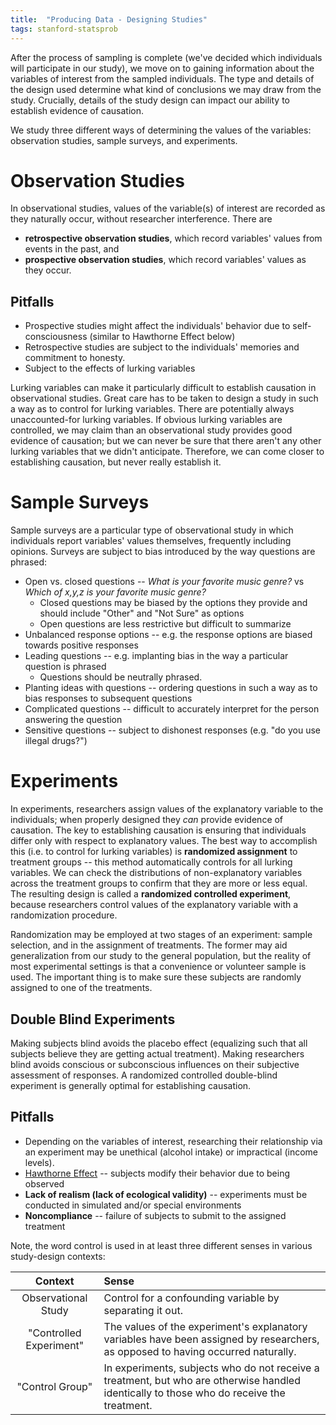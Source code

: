 ```yaml
---
title:  "Producing Data - Designing Studies"
tags: stanford-statsprob
---
```

After the process of sampling is complete (we've decided which individuals will participate in our study), we move on to gaining information about the variables of interest from the sampled individuals. The type and details of the design used determine what kind of conclusions we may draw from the study. Crucially, details of the study design can impact our ability to establish evidence of causation.  

We study three different ways of determining the values of the variables: observation studies, sample surveys, and experiments.

# Observation Studies
In observational studies, values of the variable(s) of interest are recorded as they naturally occur, without researcher interference. There are
* **retrospective observation studies**, which record variables' values from events in the past, and
* **prospective observation studies**, which record variables' values as they occur.

## Pitfalls
* Prospective studies might affect the individuals' behavior due to self-consciousness (similar to Hawthorne Effect below)
* Retrospective studies are subject to the individuals' memories and commitment to honesty.  
* Subject to the effects of lurking variables

Lurking variables can make it particularly difficult to establish causation in observational studies. Great care has to be taken to design a study in such a way as to control for lurking variables. There are potentially always unaccounted-for lurking variables. If obvious lurking variables are controlled, we may claim than an observational study provides good evidence of causation; but we can never be sure that there aren't any other lurking variables that we didn't anticipate. Therefore, we can come closer to establishing causation, but never really establish it.

# Sample Surveys
Sample surveys are a particular type of observational study in which individuals report variables' values themselves, frequently including opinions. Surveys are subject to bias introduced by the way questions are phrased:
* Open vs. closed questions -- _What is your favorite music genre?_ vs _Which of x,y,z is your favorite music genre?_
  * Closed questions may be biased by the options they provide and should include "Other" and "Not Sure" as options
  * Open questions are less restrictive but difficult to summarize
* Unbalanced response options -- e.g. the response options are biased towards positive responses
* Leading questions -- e.g. implanting bias in the way a particular question is phrased
  * Questions should be neutrally phrased.
* Planting ideas with questions -- ordering questions in such a way as to bias responses to subsequent questions
* Complicated questions -- difficult to accurately interpret for the person answering the question
* Sensitive questions -- subject to dishonest responses (e.g. "do you use illegal drugs?")

# Experiments
In experiments, researchers assign values of the explanatory variable to the individuals; when properly designed they *can* provide evidence of causation. The key to establishing causation is ensuring that individuals differ only with respect to explanatory values. The best way to accomplish this (i.e. to control for lurking variables) is **randomized assignment** to treatment groups -- this method automatically controls for all lurking variables. We can check the distributions of non-explanatory variables across the treatment groups to confirm that they are more or less equal. The resulting design is called a **randomized controlled experiment**, because researchers control values of the explanatory variable with a randomization procedure.

Randomization may be employed at two stages of an experiment: sample selection, and in the assignment of treatments. The former may aid generalization from our study to the general population, but the reality of most experimental settings is that a convenience or volunteer sample is used. The important thing is to make sure these subjects are randomly assigned to one of the treatments.

## Double Blind Experiments
Making subjects blind avoids the placebo effect (equalizing such that all subjects believe they are getting actual treatment). Making researchers blind avoids conscious or subconscious influences on their subjective assessment of responses. A randomized controlled double-blind experiment is generally optimal for establishing causation.

## Pitfalls
* Depending on the variables of interest, researching their relationship via an experiment may be unethical (alcohol intake) or impractical (income levels). 
* [Hawthorne Effect](https://en.wikipedia.org/wiki/Hawthorne_effect) -- subjects modify their behavior due to being observed
* **Lack of realism (lack of ecological validity)** -- experiments must be conducted in simulated and/or special environments
* **Noncompliance** -- failure of subjects to submit to the assigned treatment

Note, the word control is used in at least three different senses in various study-design contexts:

|Context|Sense|
|:-:|:-|
|Observational Study|Control for a confounding variable by separating it out.|
|"Controlled Experiment"| The values of the experiment's explanatory variables have been assigned by researchers, as opposed to having occurred naturally. 
|"Control Group"| In experiments, subjects who do not receive a treatment, but who are otherwise handled identically to those who do receive the treatment.|